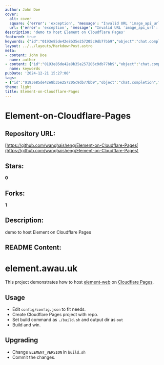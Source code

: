 ```yaml
---
author: John Doe
cover:
  alt: cover
  square: {'error': 'exception', 'message': "Invalid URL 'image_api_url': No scheme supplied. Perhaps you meant https://image_api_url?"}
  url: {'error': 'exception', 'message': "Invalid URL 'image_api_url': No scheme supplied. Perhaps you meant https://image_api_url?"}
description: 'demo to host Element on Cloudflare Pages'
featured: true
keywords: {"id":"0193e85de42e8b35e257205c9db77bb9","object":"chat.completion","created":1734770287,"model":"Qwen/Qwen2.5-7B-Instruct","choices":[{"index":0,"message":{"role":"assistant","content":"Certainly! Here are the keywords and tags extracted from the provided text:\n\n### Keywords:\n- Element\n- Cloudflare Pages\n- Hosting\n- element-web\n- Configuration\n- Build\n- Upgrading\n- Version\n\n### Tags:\n- #element.awau.uk\n- element-web\n- Cloudflare Pages\n- Hosting Tutorial\n- Configuration Guide\n- Build Process\n- Upgrading Instructions"},"finish_reason":"stop"}],"usage":{"prompt_tokens":157,"completion_tokens":80,"total_tokens":237},"system_fingerprint":""}
layout: ../../layouts/MarkdownPost.astro
meta:
- content: John Doe
  name: author
- content: {"id":"0193e85de42e8b35e257205c9db77bb9","object":"chat.completion","created":1734770287,"model":"Qwen/Qwen2.5-7B-Instruct","choices":[{"index":0,"message":{"role":"assistant","content":"Certainly! Here are the keywords and tags extracted from the provided text:\n\n### Keywords:\n- Element\n- Cloudflare Pages\n- Hosting\n- element-web\n- Configuration\n- Build\n- Upgrading\n- Version\n\n### Tags:\n- #element.awau.uk\n- element-web\n- Cloudflare Pages\n- Hosting Tutorial\n- Configuration Guide\n- Build Process\n- Upgrading Instructions"},"finish_reason":"stop"}],"usage":{"prompt_tokens":157,"completion_tokens":80,"total_tokens":237},"system_fingerprint":""}
  name: keywords
pubDate: '2024-12-21 15:27:08'
tags:
- {"id":"0193e85de42e8b35e257205c9db77bb9","object":"chat.completion","created":1734770287,"model":"Qwen/Qwen2.5-7B-Instruct","choices":[{"index":0,"message":{"role":"assistant","content":"Certainly! Here are the keywords and tags extracted from the provided text:\n\n### Keywords:\n- Element\n- Cloudflare Pages\n- Hosting\n- element-web\n- Configuration\n- Build\n- Upgrading\n- Version\n\n### Tags:\n- #element.awau.uk\n- element-web\n- Cloudflare Pages\n- Hosting Tutorial\n- Configuration Guide\n- Build Process\n- Upgrading Instructions"},"finish_reason":"stop"}],"usage":{"prompt_tokens":157,"completion_tokens":80,"total_tokens":237},"system_fingerprint":""}
theme: light
title: Element-on-Cloudflare-Pages
---
```


# Element-on-Cloudflare-Pages

## Repository URL: 
[https://github.com/wanghaisheng/Element-on-Cloudflare-Pages](https://github.com/wanghaisheng/Element-on-Cloudflare-Pages)

## Stars: 
**0**

## Forks: 
**1**

## Description: 
demo to host Element on Cloudflare Pages

## README Content: 
# element.awau.uk

This project demonstrates how to host [element-web](https://github.com/vector-im/element-web) on [Cloudflare Pages](https://pages.cloudflare.com/).

## Usage

- Edit `config/config.json` to fit needs.
- Create Cloudflare Pages project with repo.
- Set build command as `./build.sh` and output dir as `out`
- Build and win.

## Upgrading
- Change `ELEMENT_VERSION` in `build.sh`
- Commit the changes.

